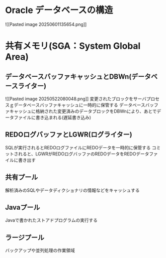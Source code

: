 # Oracle データベースの構造
![[Pasted image 20250601135654.png]]
# 共有メモリ(SGA：System Global Area)
## データベースバッファキャッシュとDBWn(データベースライター)
![[Pasted image 20250522080048.png]]
変更されたブロックをサーバプロセスｇデータベースバッファキャッシュに一時的に保管する
データベースバッファキャッシュに格納された変更済みのデータブロックをDBWnにより、あとでデータファイルに書き込まれる(遅延書き込み)
## REDOログバッファとLGWR(ログライター)
SQLが実行されるとREDOログファイルにREDOデータを一時的に保管する
コミットされると、LGWRがREDOログバッファのREDOデータをREDOデータファイルに書き出す
## 共有プール
解析済みのSQLやデータディクショナリの情報などをキャッシュする
## Javaプール
Javaで書かれたストアドプログラムの実行する
## ラージプール
バックアップや並列処理の作業領域
